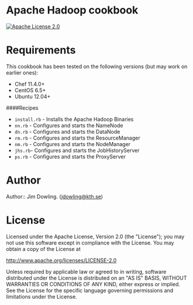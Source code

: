 # Apache Hadoop cookbook

[![Apache License 2.0](http://img.shields.io/badge/license-apache%202.0-green.svg)](http://opensource.org/licenses/Apache-2.0)

# Requirements

This cookbook has been tested on the following versions (but may work on earlier ones):

* Chef 11.4.0+
* CentOS 6.5+
* Ubuntu 12.04+


####Recipes

* `install.rb` - Installs the Apache Hadoop Binaries
* `nn.rb` - Configures and starts the NameNode
* `dn.rb` - Configures and starts the DataNode
* `rm.rb` - Configures and starts the ResourceManager
* `nm.rb` - Configures and starts the NodeManager
* `jhs.rb`- Configures and starts the JobHistoryServer
* `ps.rb` - Configures and starts the ProxyServer



# Author

Author:: Jim Dowling. (<jdowling@kth.se>)

# License

Licensed under the Apache License, Version 2.0 (the "License"); you may not use this software except in compliance with the License. You may obtain a copy of the License at

http://www.apache.org/licenses/LICENSE-2.0

Unless required by applicable law or agreed to in writing, software distributed under the License is distributed on an "AS IS" BASIS, WITHOUT WARRANTIES OR CONDITIONS OF ANY KIND, either express or implied. See the License for the specific language governing permissions and limitations under the License.